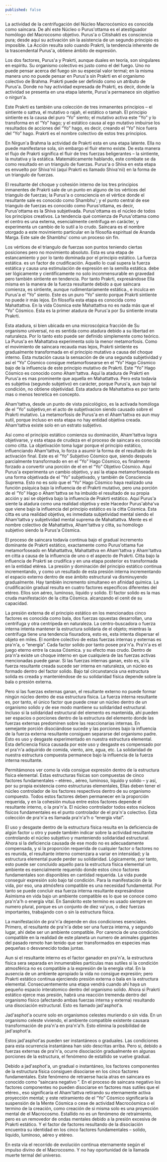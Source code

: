 ```yaml
---
published: false
---
```


La actividad de la centrifugación del Núcleo Macrocósmico es conocida como saincara. De ahí este Núcleo o Purus'ottama es el atestiguador homólogo del Macrocosmo objetivo. Purus'a o Citishakti es consciencia pura; desde aquí su activación sin la asistencia de un segundo principio es imposible. La  Acción resulta solo cuando Prakrti, la tendencia inherente de la trascendental Purus'a, obtiene ámbito de expresión.

Los dos factores, Purus'a y Prakrti, aunque duales en teoría, son singulares en espíritu. Su organismo colectivo es justo como el del fuego. Uno no puede pensar acerca del fuego sin su especial valor termal; en la misma manera uno no puede pensar en Purus'a sin Prakrti en el organismo colectivo de Brahma. Prakrti puede ser definido como un atributo de Purus'a. Donde no hay actividad expresada de Prakrti, es decir, donde la actividad se presenta en una etapa latente, Purus'a permanece sin objetivo o nirgun'a.

Este Prakrti es también una colección de tres inmanentes principios – el sintiente o sattva, el mutativo o rajah, el estático o tamah. El principio sintiente es la causa del puro “Yo” siento; el mutativo activa este “Yo” y lo transforma en el “Yo” hago; y el estático causa al ego mutativo imbuirse los resultados de acciones del “Yo” hago, es decir, creando el “Yo” hice fuera del “Yo” hago. Prakrti es el nombre colectivo de estos tres principios.

En Nirgun'a Brahma la actividad de Prakrti esta en una etapa latente. Ella no puede manifestarse sola, sin embargo el fluir eterno existe. De esta manera el flujo de Prakrti significa el fluir de tres fuerzas beligerantes – la sintiente, la mutativa y la estática. Matemáticamente hablando, este combate se da como resultado en un triangulo de fuerzas. Purus'a o Shiva en esta etapa es envuelto por Shiva'nii (aquí Prakrti es llamado Shiva'nii) en la forma de un triangulo de fuerzas.

El resultante del choque y cohesión interno de los tres principios inmanentes de Prakrti sale de un punto en alguno de los vértices del triangulo de fuerzas; la Purus'a o consciencia en el vértice donde el resultante sale es conocido como Shambhu'; y el punto central de ese triangulo de fuerzas es conocido como Purus'ottama, es decir,  Purus'ottama es la Shiva subjetivada. Purus'ottama es el núcleo de todos los principios creativos. La tendencia qué comienza de Purus'ottama como el centro es  una externa, esencialmente centrífuga en carácter, y experimenta un cambio de lo sutil a lo crudo. Saincara es el nombre otorgado a este movimiento particular en la filosofía espiritual de Ananda Marga. Este sale de Shambhu' como un proceso sin fin.

Los vértices de el triangulo de fuerzas son puntos teniendo ciertas posiciones pero no movimiento absoluto. Esta es una etapa de estancamiento y por lo tanto dominada por el principio estático. La fuerza estática. es un factor de crudificación. Aquello lo cual supera la fuerza estática y causa una estimulación de expresión en la semilla estática. debe ser lógicamente y científicamente no solo inconmensurable en gravedad pero también sintiente en tendencia. Por tanto Prakrti, expresándose Ella misma en la manera de la fuerza resultante debido a que saincara comienza, es sintiente, aunque rudimentariamente estática., e  inculca en Purus'a el “Yo” siento. Este es un puro “Yo” siento porque   Prakrti sintiente no puede ir más lejos. En filosofía esta etapa es conocida como Mahattattva. En la vida Cósmica este Mahattattva no es nada más que el “Yo” Cósmico. Esta es la primer atadura de Purus'a por Su sintiente innata Prakrti.

Esta atadura, si bien ubicada en una microscópica fracción de Su organismo universal, no es sentida como atadura debido a su libertad en naturaleza. Por lo tanto esto puede ser definido simplemente como  teórico. La Purus'a en Mahattatva experimenta solo la menor metamorfosis. Como el movimiento de saincara recauda mas lejos, Prakrti sintiente es gradualmente transformada en el principio mutativo a causa del choque interno. Esta mutación causa la sensación de de una segunda subjetividad y así el “Yo” Cósmico consigue metamorfosearse en el “Yo” Hago Cósmico bajo de la influencia de este principio mutativo de Prakrti. Este “Yo” Hago Cósmico es conocido como Aham'tattva. Aquí la atadura de Prakrti en Purus'a es mas prominente que aquella en Mahattattva. Pero esta todavía es subjetiva (segundo subjetivo) en carácter, porque Purus'a, aun bajo tal condición, no obtiene objetividad. Esta atadura de Mahattattva es por tanto mas o menos teoretica en concepto.

Aham'tattva, desde un punto de vista psicológico, es la activada homóloga de el “Yo” subjetivo,en el acto de subjetivacion siendo causado sobre el Prakrti mutativo. La metamorfosis de Purus'a en el Aham'tattva es aun muy sutil, porque incluso en esta etapa no hay entidad objetiva creada. Aham'tattva existe solo en un estrato subjetivo.

Así como el principio estático comienza su dominación, Aham'tattva logra objetivarse, y esta etapa de crudeza en el proceso de saincara es conocida como citta. La objetivación toma lugar porque el principio estático, influenciando Aham'tattva, lo forza a asumir la forma de el resultado de la activación final. Este es el “Yo” Subjetivo Cósmico que, siendo después parcialmente transformado en en el “Yo” Hago Cósmico, es finalmente forzado a convertir una porción de el en el “Yo” Objetivo Cósmico. Aquí Purus'a experimenta un cambio objetivo, y así la etapa metamorfoseada es una forma objetivada de el “Yo” subjetivado, y también de Consciencia Suprema. Esto no es solo que el “Yo” Hago Cósmico haya realizado una función psíquica bajo la influencia de el Prakrti mutativo, pero una porción de el “Yo” Hago o Aham'tattva  se ha imbuido el resultado de su propia acción y así se objetiva bajo la influencia de Prakrti estático. Aquí Purus'a siente la atadura como una realidad objetiva y este Hacedor Purus'abha'va  que viene bajo la influencia del principio estático es la citta Cósmica. Esta citta es una realidad objetiva, es inmediata subjetividad mental siendo el Aham'tattva y subjetividad mental suprema de Mahattattva. Mente es el nombre colectivo de Mahattattva, Aham'tattva y citta, su homólogo subjetivo siendo la Purus'a Cósmica.

El proceso de saincara todavía continua bajo el gradual incremento dominante de Prakrti estático, exactamente como Purus'ottama fue metamorfoseado en Mahattattva, Mahattattva en Aham'tattva y Aham'tattva en citta a causa de la influencia de uno o el aspecto de Prakrti. Citta bajo la influencia de Prakrti se crudifica y en una etapa posterior es transformada en la entidad etérea. La presión y dominación del principio estático continua incrementando, y como un resultado de esta presión interna incrementando el espacio externo dentro de ese ámbito estructural va disminuyendo gradualmente. Hay también incremento simultaneo en afinidad química. La crudificación gradual resulta en cuatro factores específicos diferentes del etéreo. Ellos son aéreo, luminoso, liquido y solido. El factor solido es la mas cruda manifestación de la citta Cósmica. alcanzando el cenit de su capacidad.

La presión externa de el principio estático en los mencionados cinco factores es conocida como bala, dos fuerzas opuestas  desarrollan, una centrifuga y otra centripeda en naturaleza. La centro-buscadora o fuerza interna intenta mantener la estructura solidaria de el objeto; mientras la centrifuga tiene una tendencia fisuradora, esto es, esta intenta dispersar el objeto en miles. El nombre colectivo de estas fuerzas internas y externas es pra'n'a, o “energía”. Cada factor solido por tanto posee pra'n'a. Pra'n'a es el juego eterno entre la causa Cósmica. y su efecto mas crudo. Dentro de pra'n'a existe un choque interno en que cualquiera de las fuerzas activas mencionadas puede ganar. Si las fuerzas internas ganan, esto es, si la fuerza resultante creada sucede ser interna en naturaleza, un núcleo es formado dentro del factor solido. Bajo tal circunstancia una estructura solida es creada y manteniéndose de su solidaridad física depende sobre la bala o presión externa.

Pero si las fuerzas externas ganan, el resultante externo no puede formar ningún núcleo dentro de esa estructura física. La fuerza interna resultante es, por tanto, el único factor que puede crear un núcleo dentro de un organismo solido y de ese modo mantiene su solidaridad estructural. Incluso si la solidaridad estructural del elemento es mantenida, ahí pueden ser espacios o porciones dentro de la estructura del elemento donde las fuerzas externas predominen sobre las reaccionarias internas. En semejante porción disociándose sucede y las porciones bajo la influencia de la fuerza externa resultante  consiguen separarse del organismo padre. Esto es uso y desgaste experimentado en nuestra estructura elemental. Esta deficiencia física causada por este uso y desgaste es compensado por el  pra'n'a adquirido de comida, viento, aire, agua, etc. La solidaridad de nuestra estructura compuesta permanece bajo la influencia de la fuerza interna resultante.

Permitámonos ver como la vida consigue expresión dentro de la estructura física elemental. Estas estructuras físicas son compuestas de cinco factores fundamentales – etéreo., aéreo, luminoso, liquido y solido – y así, por su propia existencia como estructuras elementales, Ellas deben tener el núcleo controlador de los factores respectivos dentro de su organismo compuesto. Todos estos factores deben permanecer en la proporción requerida, y en la cohesión mutua entre estos factores depende el resultante interno, o la pra'n'a. El núcleo controlador todos estos núcleos físicos fundamentales es el punto controlador de el pra'n'a colectivo. Esta colección de pra'n'a es llamada pra'n'a'h o “energía vital”.

El uso y desgaste dentro de la estructura física resulta en la deficiencia de algún factor u otro y puede también indicar sobre la actividad resultante controlando el núcleo subjetivo y manteniendo solidaridad estructural. Ahora si la deficiencia causada de ese modo no es adecuadamente compensada, y si la proporción requerida de cualquier factor o factores no es reunida, el resultante interno comenzara a variar en intensidad; y la estructura elemental puede perder su solidaridad. Lógicamente, por tanto, esto puede ser concluido aquello para la estructura física elemental un ambiente es esencialmente requerido donde estos cinco factores fundamentales son disponibles en cantidad requerida. La vida puede conseguir expresión solo bajo tal condición. Para la manifestación de la vida, por eso, una atmósfera compatible es una necesidad fundamental. Por tanto se puede concluir esa fuerza interna resultante expresándose Asímisma en vida bajo un ambiente compatible es lo que se conoce como pra'n'a'h o energía vital. En Sanskrito este termino es usado siempre en numero plural, porque es un conjunto de diez va'yus, o diez fuerzas importantes, trabajando con o sin la estructura física.

La manifestación de pra'n'a depende en dos condiciones esenciales. Primero, el resultante de pra'n'a debe ser una fuerza interna, y segundo lugar, ahí debe ser un ambiente compatible. Por carencia de una condición. compatible en la realidad de este planeta un numero de animales gigantes del pasado remoto han tenido que ser transformados en especies mas pequeñas o desvanecido todas juntas.

Aun si el resultante interno es el factor ganador en pra'n'a, la estructura física sera separada en innumerables partículas mas sutiles si la condición atmosférica no es compatible a la expresión de la energía vital. En la ausencia de un ambiente apropiado la vida no consigue expresión; pero Prakrti estático continua ejerciendo presión externa o bala en la estructura elemental. Consecuentemente una etapa vendrá cuando ahí haya un pequeño espacio interatomico dentro del organismo solido. Ahora si Prakrti estático ejerce mas presión, habrá una reacción tremenda dentro del organismo físico (afectando ambas fuerzas interna y externa) resultando una disociación estructural. Esto es llamado jad'asphot'a.

Jad'asphot'a ocurre solo en organismos celestes muriendo o sin vida. En un organismo celeste viviendo, el ambiente compatible existente causara transformación de pra'n'a en pra'n'a'h. Esto elimina la posibilidad de jad'asphot'a.

Estos jad'asphot'as pueden ser instantáneos o graduales. Las condiciones para esta ocurrencia instantánea han sido descritas arriba. Pero si, debido a fuerzas externas de pra'n'a, ocurre disociación gradualmente en algunas porciones de la estructura, el fenómeno de estallido se vuelve gradual.

Debido a  jad'asphot'a, un gradual o instantáneo, los factores componentes de la estructura física consiguen disociarse en los cinco factores fundamentales. Este fenómeno de retraerse hacia atras en saincara es conocido como “saincara negativo ”. En el proceso de saincara negativo los factores componentes no pueden disociarse en factores mas sutiles que el etéreo., eso significaría el Aham'tattva retirando su eternamente activa proyección mental; y este retiramiento de el “Yo” Cósmico significaría la suspensión de la Mente Cósmica o cese de actividad Macrocósmica o el termino de la creación, como creación de si misma solo es una proyección mental de el Macrocosmo. Estallido no es un fenómeno de retraimiento, pero es un removedor de ondas mentales debido a la presión excesiva de Prakrti estático. Y el factor de factores resultando de la disociación encuentra su identidad en los cinco factores fundamentales – solido, liquido, luminoso, aéreo y etéreo.

En esta vía el recorrido de evolución continua eternamente según el impulso divino de el Macrocosmo. Y no hay oportunidad de la llamada muerte termal del universo.

